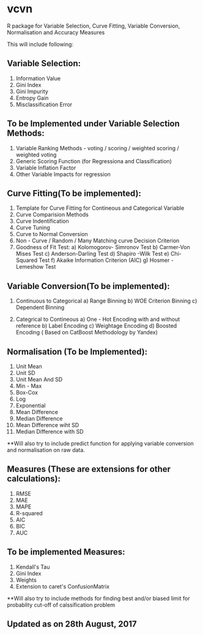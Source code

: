 # vcvn
R package for Variable  Selection, Curve Fitting, Variable Conversion, Normalisation and Accuracy Measures

This will include following:

## Variable Selection:
1) Information Value
2) Gini Index
3) Gini Impurity
4) Entropy Gain
5) Misclassification Error

## To be Implemented under Variable Selection Methods:
1) Variable Ranking Methods - voting / scoring / weighted scoring / weighted voting
2) Generic Scoring Function (for Regressiona and Classification)
3) Variable Inflation Factor
4) Other Variable Impacts for regression

## Curve Fitting(To be implemented):
1) Template for Curve Fitting for Contineous and Categorical Variable
2) Curve Comparision Methods
3) Curve Indentification
4) Curve Tuning
5) Curve to Normal Conversion
6) Non - Curve / Random / Many Matching curve Decision Criterion
7) Goodness of Fit Test:
  a) Kolomogorov- Simronov Test
  b) Carmer-Von Mises Test
  c) Anderson-Darling Test
  d) Shapiro -Wilk Test
  e) Chi-Squared Test
  f) Akaike Information Criterion (AIC)
  g) Hosmer - Lemeshow Test

## Variable Conversion(To be implemented):
1) Continuous to Categorical
  a) Range Binning
  b) WOE Criterion Binning
  c) Dependent Binning

2) Categrical to Contineous
  a) One - Hot Encoding with and without reference
  b) Label Encoding
  c) Weightage Encoding
  d) Boosted Encoding ( Based on CatBoost Methodology by Yandex)

## Normalisation (To be Implemented):
1) Unit Mean
2) Unit SD
3) Unit Mean And SD
4) Min - Max
5) Box-Cox
6) Log
7) Exponential
8) Mean Difference
9) Median Difference
10) Mean Difference wiht SD
11) Median Difference with SD

**Will also try to include predict function for applying variable conversion and normalisation on raw data.

## Measures (These are extensions for other calculations):
1) RMSE
2) MAE
3) MAPE
4) R-squared
5) AIC
6) BIC
7) AUC

## To be implemented Measures:
1) Kendall's Tau
2) Gini Index
3) Weights
4) Extension to caret's ConfusionMatrix

**Will also try to include methods for finding best and/or biased limit for probablity cut-off of calssification problem

## Updated as on 28th August, 2017